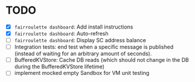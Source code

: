# TODO

- [x] `fairroulette dashboard`: Add install instructions
- [x] `fairroulette dashboard`: Auto-refresh
- [ ] `fairroulette dashboard`: Display SC address balance
- [ ] Integration tests: end test when a specific message is published (instead
      of waiting for an arbitrary amount of seconds).
- [ ] BufferedKVStore: Cache DB reads (which should not change in the DB during
      the BufferedKVStore lifetime)
- [ ] implement mocked empty Sandbox for VM unit testing 
